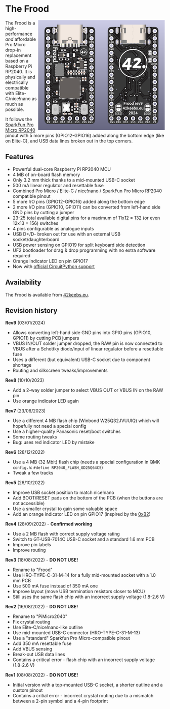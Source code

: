 # The Frood

<img src="https://github.com/piit79/Frood/blob/main/Frood-bottom.png?raw=true" width="200" align="right">
<img src="https://github.com/piit79/Frood/blob/main/Frood-top.png?raw=true" width="200" align="right">

The Frood is a high-performance _and_ affordable Pro Micro drop-in replacement based on a Raspberry Pi RP2040. It is physically and electrically compatible with Elite-C/nice!nano as much as possible.

It follows the [SparkFun Pro Micro RP2040](https://www.sparkfun.com/products/18288) pinout with 5 more pins (GPIO12-GPIO16) added along the bottom edge (like on Elite-C), and USB data lines broken out in the top corners.

## Features

* Powerful dual-core Raspberry Pi RP2040 MCU
* 4 MB of on-board flash memory
* Only 3.2 mm thick thanks to a mid-mounted USB-C socket
* 500 mA linear regulator and resettable fuse
* Combined Pro Micro / Elite-C / nice!nano / SparkFun Pro Micro RP2040 compatible pinout
* 5 more I/O pins (GPIO12-GPIO16) added along the bottom edge
* 2 more I/O pins (GPIO10, GPIO11) can be converted from left-hand side GND pins by cutting a jumper
* 23-25 total available digital pins for a maximum of 11x12 = 132 (or even 12x13 = 156) switches
* 4 pins configurable as analogue inputs
* USB D+/D- broken out for use with an external USB socket/daughterboard
* USB power sensing on GPIO19 for split keyboard side detection
* UF2 bootloader for drag & drop programming with no extra software required
* Orange indicator LED on pin GPIO17
* Now with [official CircuitPython support](https://circuitpython.org/board/42keebs_frood/)

## Availability

The Frood is available from [42keebs.eu](https://42keebs.eu/shop/parts/controllers/frood-rp2040-pro-micro-controller/).

## Revision history

**Rev9** (03/01/2024)
* Allows converting left-hand side GND pins into GPIO pins (GPIO10, GPIO11) by cutting PCB jumpers
* VBUS IN/OUT solder jumper dropped, the RAW pin is now connected to VBUS after a Schottky diode/input of linear regulator before a resettable fuse
* Uses a different (but equivalent) USB-C socket due to component shortage
* Routing and silkscreen tweaks/improvements

**Rev8** (10/10/2023)
* Add a 2-way solder jumper to select VBUS OUT or VBUS IN on the RAW pin
* Use orange indicator LED again

**Rev7** (23/06/2023)
* Use a different 4 MB flash chip (Winbond W25Q32JVUUIQ) which will hopefully not need a special config
* Use a higher-quality Panasonic reset/boot switches
* Some routing tweaks
* Bug: uses red indicator LED by mistake

**Rev6** (28/12/2022)
* Use a 4 MB (32 Mbit) flash chip (needs a special configuration in QMK `config.h`: `#define RP2040_FLASH_GD25Q64CS`)
* Tweak a few tracks

**Rev5** (26/10/2022)
* Improve USB socket position to match nice!nano
* Add BOOT/RESET pads on the bottom of the PCB (when the buttons are not accessible)
* Use a smaller crystal to gain some valuable space
* Add an orange indicator LED on pin GPIO17 (inspired by the [0xB2](https://github.com/plut0nium/0xB2))

**Rev4** (28/09/2022) - **Confirmed working**
* Use a 2 MB flash with correct supply voltage rating
* Switch to GT-USB-7014C USB-C socket and a standard 1.6 mm PCB
* Improve pin labels
* Improve routing

**Rev3** (18/08/2022) - **DO NOT USE!**
* Rename to "Frood"
* Use HRO-TYPE-C-31-M-14 for a fully mid-mounted socket with a 1.0 mm PCB
* Use 500 mA fuse instead of 350 mA one
* Improve layout (move USB termination resistors closer to MCU)
* Still uses the same flash chip with an incorrect supply voltage (1.8-2.6 V)

**Rev2** (16/08/2022) - **DO NOT USE!**
* Rename to "PiMicro2040"
* Fix crystal routing
* Use Elite-C/nice!nano-like outline
* Use mid-mounted USB-C connector (HRO-TYPE-C-31-M-13)
* Use a "standard" Sparkfun Pro Micro-compatible pinout
* Add 350 mA resettable fuse
* Add VBUS sensing
* Break-out USB data lines
* Contains a critical error - flash chip with an incorrect supply voltage (1.8-2.6 V)

**Rev1** (08/08/2022) - **DO NOT USE!**
* Initial version with a top-mounted USB-C socket, a shorter outline and a custom pinout
* Contains a critial error - incorrect crystal routing due to a mismatch between a 2-pin symbol and a 4-pin footprint
